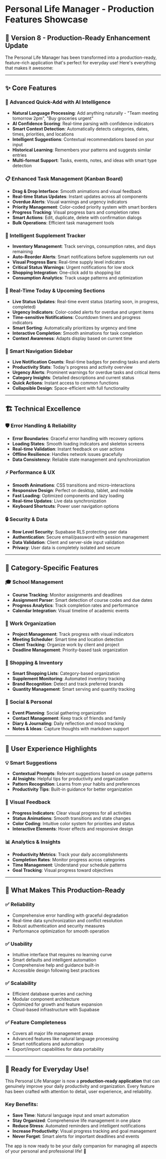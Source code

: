 # Personal Life Manager - Production Features Showcase

## 🚀 **Version 8 - Production-Ready Enhancement Update**

The Personal Life Manager has been transformed into a production-ready, feature-rich application that's perfect for everyday use! Here's everything that makes it awesome:

---

## ✨ **Core Features**

### 🧠 **Advanced Quick-Add with AI Intelligence**
- **Natural Language Processing**: Add anything naturally - "Team meeting tomorrow 2pm", "Buy groceries urgent"
- **AI Confidence Scoring**: Real-time parsing with confidence indicators
- **Smart Context Detection**: Automatically detects categories, dates, times, priorities, and locations
- **Intelligent Suggestions**: Contextual recommendations based on your input
- **Historical Learning**: Remembers your patterns and suggests similar entries
- **Multi-format Support**: Tasks, events, notes, and ideas with smart type detection

### 📋 **Enhanced Task Management (Kanban Board)**
- **Drag & Drop Interface**: Smooth animations and visual feedback
- **Real-time Status Updates**: Instant updates across all components
- **Overdue Alerts**: Visual warnings and urgency indicators
- **Priority Management**: Color-coded priority system with smart borders
- **Progress Tracking**: Visual progress bars and completion rates
- **Smart Actions**: Edit, duplicate, delete with confirmation dialogs
- **Bulk Operations**: Efficient task management tools

### 💊 **Intelligent Supplement Tracker**
- **Inventory Management**: Track servings, consumption rates, and days remaining
- **Auto-Reorder Alerts**: Smart notifications before supplements run out
- **Visual Progress Bars**: Real-time supply level indicators
- **Critical Status Warnings**: Urgent notifications for low stock
- **Shopping Integration**: One-click add to shopping list
- **Consumption Analytics**: Track usage patterns and optimization

### 📅 **Real-Time Today & Upcoming Sections**
- **Live Status Updates**: Real-time event status (starting soon, in progress, completed)
- **Urgency Indicators**: Color-coded alerts for overdue and urgent items
- **Time-sensitive Notifications**: Countdown timers and progress indicators
- **Smart Sorting**: Automatically prioritizes by urgency and time
- **Interactive Completion**: Smooth animations for task completion
- **Context Awareness**: Adapts display based on current time

### 🎯 **Smart Navigation Sidebar**
- **Live Notification Counts**: Real-time badges for pending tasks and alerts
- **Productivity Stats**: Today's progress and activity overview
- **Urgency Alerts**: Prominent warnings for overdue tasks and critical items
- **Category Insights**: Detailed descriptions and current status
- **Quick Actions**: Instant access to common functions
- **Collapsible Design**: Space-efficient with full functionality

---

## 🏗️ **Technical Excellence**

### 🛡️ **Error Handling & Reliability**
- **Error Boundaries**: Graceful error handling with recovery options
- **Loading States**: Smooth loading indicators and skeleton screens
- **Real-time Validation**: Instant feedback on user actions
- **Offline Resilience**: Handles network issues gracefully
- **Data Consistency**: Reliable state management and synchronization

### ⚡ **Performance & UX**
- **Smooth Animations**: CSS transitions and micro-interactions
- **Responsive Design**: Perfect on desktop, tablet, and mobile
- **Fast Loading**: Optimized components and lazy loading
- **Real-time Updates**: Live data synchronization
- **Keyboard Shortcuts**: Power user navigation options

### 🔒 **Security & Data**
- **Row Level Security**: Supabase RLS protecting user data
- **Authentication**: Secure email/password with session management
- **Data Validation**: Client and server-side input validation
- **Privacy**: User data is completely isolated and secure

---

## 📱 **Category-Specific Features**

### 🎓 **School Management**
- **Course Tracking**: Monitor assignments and deadlines
- **Assignment Parser**: Smart detection of course codes and due dates
- **Progress Analytics**: Track completion rates and performance
- **Calendar Integration**: Visual timeline of academic events

### 💼 **Work Organization**
- **Project Management**: Track progress with visual indicators
- **Meeting Scheduler**: Smart time and location detection
- **Client Tracking**: Organize work by client and project
- **Deadline Management**: Priority-based task organization

### 🛒 **Shopping & Inventory**
- **Smart Shopping Lists**: Category-based organization
- **Supplement Monitoring**: Automated inventory tracking
- **Brand Recognition**: Detect and track preferred brands
- **Quantity Management**: Smart serving and quantity tracking

### 👥 **Social & Personal**
- **Event Planning**: Social gathering organization
- **Contact Management**: Keep track of friends and family
- **Diary & Journaling**: Daily reflection and mood tracking
- **Notes & Ideas**: Capture thoughts with markdown support

---

## 🎨 **User Experience Highlights**

### 💡 **Smart Suggestions**
- **Contextual Prompts**: Relevant suggestions based on usage patterns
- **AI Insights**: Helpful tips for productivity and organization
- **Pattern Recognition**: Learns from your habits and preferences
- **Productivity Tips**: Built-in guidance for better organization

### 🎯 **Visual Feedback**
- **Progress Indicators**: Clear visual progress for all activities
- **Status Animations**: Smooth transitions and state changes
- **Color Coding**: Intuitive color system for priorities and status
- **Interactive Elements**: Hover effects and responsive design

### 📊 **Analytics & Insights**
- **Productivity Metrics**: Track your daily accomplishments
- **Completion Rates**: Monitor progress across categories
- **Time Management**: Understand your schedule patterns
- **Goal Tracking**: Visual progress toward objectives

---

## 🚀 **What Makes This Production-Ready**

### ✅ **Reliability**
- Comprehensive error handling with graceful degradation
- Real-time data synchronization and conflict resolution
- Robust authentication and security measures
- Performance optimization for smooth operation

### ✅ **Usability**
- Intuitive interface that requires no learning curve
- Smart defaults and intelligent automation
- Comprehensive help and guidance built-in
- Accessible design following best practices

### ✅ **Scalability**
- Efficient database queries and caching
- Modular component architecture
- Optimized for growth and feature expansion
- Cloud-based infrastructure with Supabase

### ✅ **Feature Completeness**
- Covers all major life management areas
- Advanced features like natural language processing
- Smart notifications and automation
- Export/import capabilities for data portability

---

## 🎉 **Ready for Everyday Use!**

This Personal Life Manager is now a **production-ready application** that can genuinely improve your daily productivity and organization. Every feature has been crafted with attention to detail, user experience, and reliability.

### Key Benefits:
- **Save Time**: Natural language input and smart automation
- **Stay Organized**: Comprehensive life management in one place
- **Reduce Stress**: Automated reminders and intelligent notifications
- **Increase Productivity**: Visual progress tracking and goal management
- **Never Forget**: Smart alerts for important deadlines and events

The app is now ready to be your daily companion for managing all aspects of your personal and professional life! 🌟
